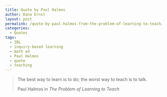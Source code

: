 ```yaml
---
title: Quote by Paul Halmos
author: Dana Ernst
layout: post
permalink: /quote-by-paul-halmos-from-the-problem-of-learning-to-teach/
categories:
  - Quotes
tags:
  - IBL
  - inquiry-based learning
  - math ed
  - Paul Halmos
  - quote
  - teaching
---
```


<blockquote>
<p>The best way to learn is to do; the worst way to teach is to talk.</p>
<footer>Paul Halmos in <cite title="Source Title">The Problem of Learning to Teach</cite></footer>
</blockquote>
